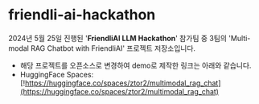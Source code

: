 # friendli-ai-hackathon

2024년 5월 25일 진행된 '**FriendliAI LLM Hackathon**' 참가팀 중 3팀의 'Multi-modal RAG Chatbot with FriendliAI' 프로젝트 저장소입니다.
- 해당 프로젝트를 오픈소스로 변경하여 demo로 제작한 링크는 아래와 같습니다.
- HuggingFace Spaces: [!https://huggingface.co/spaces/ztor2/multimodal_rag_chat](https://huggingface.co/spaces/ztor2/multimodal_rag_chat)
